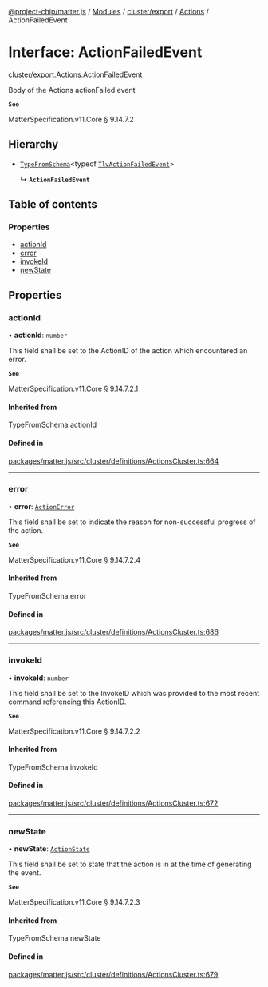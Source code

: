 [@project-chip/matter.js](../README.md) / [Modules](../modules.md) / [cluster/export](../modules/cluster_export.md) / [Actions](../modules/cluster_export.Actions.md) / ActionFailedEvent

# Interface: ActionFailedEvent

[cluster/export](../modules/cluster_export.md).[Actions](../modules/cluster_export.Actions.md).ActionFailedEvent

Body of the Actions actionFailed event

**`See`**

MatterSpecification.v11.Core § 9.14.7.2

## Hierarchy

- [`TypeFromSchema`](../modules/tlv_export.md#typefromschema)\<typeof [`TlvActionFailedEvent`](../modules/cluster_export.Actions.md#tlvactionfailedevent)\>

  ↳ **`ActionFailedEvent`**

## Table of contents

### Properties

- [actionId](cluster_export.Actions.ActionFailedEvent.md#actionid)
- [error](cluster_export.Actions.ActionFailedEvent.md#error)
- [invokeId](cluster_export.Actions.ActionFailedEvent.md#invokeid)
- [newState](cluster_export.Actions.ActionFailedEvent.md#newstate)

## Properties

### actionId

• **actionId**: `number`

This field shall be set to the ActionID of the action which encountered an error.

**`See`**

MatterSpecification.v11.Core § 9.14.7.2.1

#### Inherited from

TypeFromSchema.actionId

#### Defined in

[packages/matter.js/src/cluster/definitions/ActionsCluster.ts:664](https://github.com/project-chip/matter.js/blob/5f71eedebdb9fa54338bde320c311bb359b7455d/packages/matter.js/src/cluster/definitions/ActionsCluster.ts#L664)

___

### error

• **error**: [`ActionError`](../enums/cluster_export.Actions.ActionError.md)

This field shall be set to indicate the reason for non-successful progress of the action.

**`See`**

MatterSpecification.v11.Core § 9.14.7.2.4

#### Inherited from

TypeFromSchema.error

#### Defined in

[packages/matter.js/src/cluster/definitions/ActionsCluster.ts:686](https://github.com/project-chip/matter.js/blob/5f71eedebdb9fa54338bde320c311bb359b7455d/packages/matter.js/src/cluster/definitions/ActionsCluster.ts#L686)

___

### invokeId

• **invokeId**: `number`

This field shall be set to the InvokeID which was provided to the most recent command referencing this
ActionID.

**`See`**

MatterSpecification.v11.Core § 9.14.7.2.2

#### Inherited from

TypeFromSchema.invokeId

#### Defined in

[packages/matter.js/src/cluster/definitions/ActionsCluster.ts:672](https://github.com/project-chip/matter.js/blob/5f71eedebdb9fa54338bde320c311bb359b7455d/packages/matter.js/src/cluster/definitions/ActionsCluster.ts#L672)

___

### newState

• **newState**: [`ActionState`](../enums/cluster_export.Actions.ActionState.md)

This field shall be set to state that the action is in at the time of generating the event.

**`See`**

MatterSpecification.v11.Core § 9.14.7.2.3

#### Inherited from

TypeFromSchema.newState

#### Defined in

[packages/matter.js/src/cluster/definitions/ActionsCluster.ts:679](https://github.com/project-chip/matter.js/blob/5f71eedebdb9fa54338bde320c311bb359b7455d/packages/matter.js/src/cluster/definitions/ActionsCluster.ts#L679)
